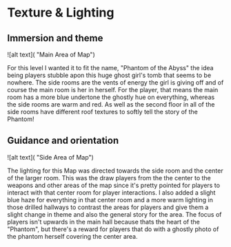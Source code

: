 # Texture & Lighting

## Immersion and theme

![alt text]( "Main Area of Map")


For this level I wanted it to fit the name, "Phantom of the Abyss" the idea being players stubble apon this huge ghost girl's tomb that seems to be nowhere. 
The side rooms are the vents of energy the girl is giving off and of course the main room is her in herself. For the player, that means the main room has a more blue undertone the ghostly hue on everything, whereas the side rooms are warm and red.
As well as the second floor in all of the side rooms have different roof textures to softly tell the story of the Phantom!

## Guidance and orientation

![alt text]( "Side Area of Map")

The lighting for this Map was directed towards the side room and the center of the larger room. This was the draw players from the the center to the weapons and other areas of the map since it's pretty pointed for players to interact with that center room for player interactions. 
I also added a slight blue haze for everything in that center room and a more warm lighting in those drilled hallways to contrast the areas for players and give them a slight change in theme and also the general story for the area. 
The focus of players isn't upwards in the main hall because thats the heart of the "Phantom", but there's a reward for players that do with a ghostly photo of the phantom herself covering the center area.
